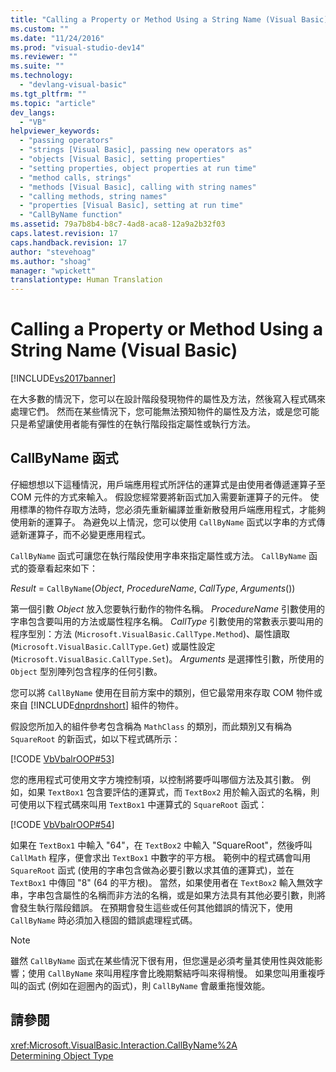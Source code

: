 ```yaml
---
title: "Calling a Property or Method Using a String Name (Visual Basic) | Microsoft Docs"
ms.custom: ""
ms.date: "11/24/2016"
ms.prod: "visual-studio-dev14"
ms.reviewer: ""
ms.suite: ""
ms.technology: 
  - "devlang-visual-basic"
ms.tgt_pltfrm: ""
ms.topic: "article"
dev_langs: 
  - "VB"
helpviewer_keywords: 
  - "passing operators"
  - "strings [Visual Basic], passing new operators as"
  - "objects [Visual Basic], setting properties"
  - "setting properties, object properties at run time"
  - "method calls, strings"
  - "methods [Visual Basic], calling with string names"
  - "calling methods, string names"
  - "properties [Visual Basic], setting at run time"
  - "CallByName function"
ms.assetid: 79a7b8b4-b8c7-4ad8-aca8-12a9a2b32f03
caps.latest.revision: 17
caps.handback.revision: 17
author: "stevehoag"
ms.author: "shoag"
manager: "wpickett"
translationtype: Human Translation
---
```

# Calling a Property or Method Using a String Name (Visual Basic)
[!INCLUDE[vs2017banner](../../../../csharp/includes/vs2017banner.md)]

在大多數的情況下，您可以在設計階段發現物件的屬性及方法，然後寫入程式碼來處理它們。  然而在某些情況下，您可能無法預知物件的屬性及方法，或是您可能只是希望讓使用者能有彈性的在執行階段指定屬性或執行方法。  
  
## CallByName 函式  
 仔細想想以下這種情況，用戶端應用程式所評估的運算式是由使用者傳遞運算子至 COM 元件的方式來輸入。  假設您經常要將新函式加入需要新運算子的元件。  使用標準的物件存取方法時，您必須先重新編譯並重新散發用戶端應用程式，才能夠使用新的運算子。  為避免以上情況，您可以使用 `CallByName` 函式以字串的方式傳遞新運算子，而不必變更應用程式。  
  
 `CallByName` 函式可讓您在執行階段使用字串來指定屬性或方法。  `CallByName` 函式的簽章看起來如下：  
  
 *Result* \= `CallByName`\(*Object*, *ProcedureName*, *CallType*, *Arguments*\(\)\)  
  
 第一個引數 *Object* 放入您要執行動作的物件名稱。  *ProcedureName* 引數使用的字串包含要叫用的方法或屬性程序名稱。  *CallType* 引數使用的常數表示要叫用的程序型別：方法 \(`Microsoft.VisualBasic.CallType.Method`\)、屬性讀取 \(`Microsoft.VisualBasic.CallType.Get`\) 或屬性設定 \(`Microsoft.VisualBasic.CallType.Set`\)。  *Arguments* 是選擇性引數，所使用的 `Object` 型別陣列包含程序的任何引數。  
  
 您可以將 `CallByName` 使用在目前方案中的類別，但它最常用來存取 COM 物件或來自 [!INCLUDE[dnprdnshort](../../../../csharp/getting-started/includes/dnprdnshort_md.md)] 組件的物件。  
  
 假設您所加入的組件參考包含稱為 `MathClass` 的類別，而此類別又有稱為 `SquareRoot` 的新函式，如以下程式碼所示：  
  
 [!CODE [VbVbalrOOP#53](../CodeSnippet/VS_Snippets_VBCSharp/VbVbalrOOP#53)]  
  
 您的應用程式可使用文字方塊控制項，以控制將要呼叫哪個方法及其引數。  例如，如果 `TextBox1` 包含要評估的運算式，而 `TextBox2` 用於輸入函式的名稱，則可使用以下程式碼來叫用 `TextBox1` 中運算式的 `SquareRoot` 函式：  
  
 [!CODE [VbVbalrOOP#54](../CodeSnippet/VS_Snippets_VBCSharp/VbVbalrOOP#54)]  
  
 如果在 `TextBox1` 中輸入 "64"，在 `TextBox2` 中輸入 "SquareRoot"，然後呼叫 `CallMath` 程序，便會求出 `TextBox1` 中數字的平方根。  範例中的程式碼會叫用 `SquareRoot` 函式 \(使用的字串包含做為必要引數以求其值的運算式\)，並在 `TextBox1` 中傳回 "8" \(64 的平方根\)。  當然，如果使用者在 `TextBox2` 輸入無效字串，字串包含屬性的名稱而非方法的名稱，或是如果方法具有其他必要引數，則將會發生執行階段錯誤。  在預期會發生這些或任何其他錯誤的情況下，使用 `CallByName` 時必須加入穩固的錯誤處理程式碼。  
  
> [!NOTE]
>  雖然 `CallByName` 函式在某些情況下很有用，但您還是必須考量其使用性與效能影響；使用 `CallByName` 來叫用程序會比晚期繫結呼叫來得稍慢。  如果您叫用重複呼叫的函式 \(例如在迴圈內的函式\)，則 `CallByName` 會嚴重拖慢效能。  
  
## 請參閱  
 <xref:Microsoft.VisualBasic.Interaction.CallByName%2A>   
 [Determining Object Type](../../../../visual-basic/programming-guide/language-features/early-late-binding/determining-object-type.md)
